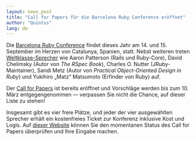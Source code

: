 ```yaml
---
layout: news_post
title: "Call for Papers für die Barcelona Ruby Conference eröffnet"
author: "Quintus"
lang: de
---
```


Die [Barcelona Ruby Conference][1] findet dieses Jahr am 14. und 15.
September im Herzen von Catalunya, Spanien, statt. Nebst weiteren treten
[Weltklasse-Sprecher][2] wie Aaron Patterson (Rails und Ruby-Core),
David Chelimsky (Autor von *The RSpec Book*), Charles O. Nutter
(JRuby-Maintainer), Sandi Metz (Autor von *Practical Object-Oriented
Design in Ruby*) und Yukihiro „Matz“ Matsumoto (Erfinder von Ruby) auf.

Der [Call for Papers][3] ist bereits eröffnet und Vorschläge werden bis
zum 10. März entgegengenommen — verpassen Sie nicht die Chance, auf
dieser Liste zu stehen!

Insgesamt gibt es vier freie Plätze, und jeder der vier ausgewählten
Sprecher erhält ein kostenfreies Ticket zur Konferenz inklusive Kost und
Logis. Auf [dieser Website][3] können Sie den momentanen Status des Call
for Papers überprüfen und Ihre Eingabe machen.



[1]: http://baruco.org 
[2]: http://baruco.org/speakers 
[3]: http://baruco.org/call_for_papers 
